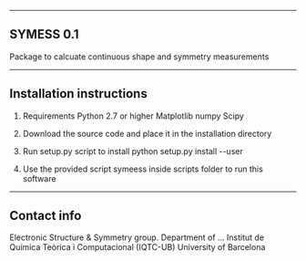 ---------------------------------------------------------
SYMESS 0.1
---------------------------------------------------------
Package to calcuate continuous shape and symmetry measurements

---------------------------------------------------------
Installation instructions
---------------------------------------------------------
1. Requirements
Python 2.7 or higher
Matplotlib
numpy
Scipy

2. Download the source code and place it in the installation 
directory

3. Run setup.py script to install
python setup.py install --user

4. Use the provided script symeess inside scripts folder to run 
this software

---------------------------------------------------------
Contact info
---------------------------------------------------------
Electronic Structure & Symmetry group.
Department of ...
Institut de Química Teòrica i Computacional (IQTC-UB)
University of Barcelona